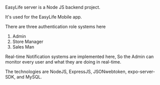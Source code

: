 EasyLife server is a Node JS backend project. 

It's used for the EasyLife Mobile app. 

There are three authentication role systems here 
1. Admin
2. Store Manager
3. Sales Man

Real-time Notification systems are implemented here, So the Admin can monitor every user and what they are doing in real-time.

The technologies are NodeJS, ExpressJS, JSONwebtoken, expo-server-SDK, and MySQL.
